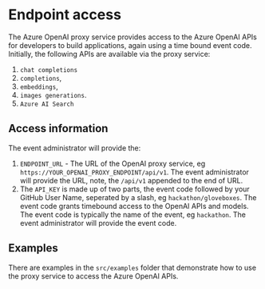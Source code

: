 # Endpoint access

The Azure OpenAI proxy service provides access to the Azure OpenAI APIs for developers to build applications, again using a time bound event code. Initially, the following APIs are available via the proxy service:

1. `chat completions`
2. `completions`,
3. `embeddings`,
4. `images generations`.
5. `Azure AI Search`

## Access information

The event administrator will provide the:

1. `ENDPOINT_URL` - The URL of the OpenAI proxy service, eg `https://YOUR_OPENAI_PROXY_ENDPOINT/api/v1`. The event administrator will provide the URL, note, the `/api/v1` appended to the end of URL.
2. The `API_KEY` is made up of two parts, the event code followed by your GitHub User Name, seperated by a slash, eg `hackathon/gloveboxes`. The event code grants timebound access to the OpenAI APIs and models. The event code is typically the name of the event, eg `hackathon`. The event administrator will provide the event code.

## Examples

There are examples in the `src/examples` folder that demonstrate how to use the proxy service to access the Azure OpenAI APIs.
